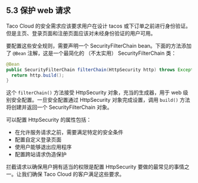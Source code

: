 ## 5.3 保护 web 请求

Taco Cloud 的安全需求应该要求用户在设计 tacos 或下订单之前进行身份验证。但是主页、登录页面和注册页面应该对未经身份验证的用户可用。

要配置这些安全规则，需要声明一个 SecurityFilterChain bean。下面的方法添加了 `@Bean` 注解，这是一个最简化的 （不太实用） SecurityFilterChain 类：

```java
@Bean
public SecurityFilterChain filterChain(HttpSecurity http) throws Exception {
  return http.build();
}
```

这个 `filterChain()` 方法接受 HttpSecurity 对象，充当的生成器，用于 web 级别安全配置。一旦安全配置通过 HttpSecurity 对象完成设置，调用 `build()` 方法将创建并返回一个 SecurityFilterChain 对象。

可以配置 HttpSecurity 的属性包括：

* 在允许服务请求之前，需要满足特定的安全条件
* 配置自定义登录页面
* 使用户能够退出应用程序
* 配置跨站请求伪造保护

拦截请求以确保用户拥有适当的权限是配置 HttpSecurity 要做的最常见的事情之一。让我们确保 Taco Cloud 的客户满足这些要求。


